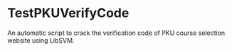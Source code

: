 # TestPKUVerifyCode
An automatic script to crack the verification code of PKU course selection website using LibSVM.
